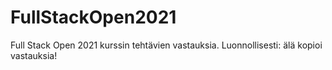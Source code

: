 # FullStackOpen2021
Full Stack Open 2021 kurssin tehtävien vastauksia.
Luonnollisesti: älä kopioi vastauksia!
